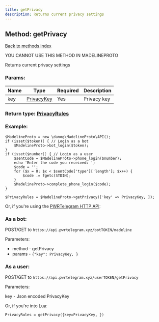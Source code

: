 ```yaml
---
title: getPrivacy
description: Returns current privacy settings
---
```

## Method: getPrivacy  
[Back to methods index](index.md)


YOU CANNOT USE THIS METHOD IN MADELINEPROTO


Returns current privacy settings

### Params:

| Name     |    Type       | Required | Description |
|----------|---------------|----------|-------------|
|key|[PrivacyKey](../types/PrivacyKey.md) | Yes|Privacy key|


### Return type: [PrivacyRules](../types/PrivacyRules.md)

### Example:


```
$MadelineProto = new \danog\MadelineProto\API();
if (isset($token)) { // Login as a bot
    $MadelineProto->bot_login($token);
}
if (isset($number)) { // Login as a user
    $sentCode = $MadelineProto->phone_login($number);
    echo 'Enter the code you received: ';
    $code = '';
    for ($x = 0; $x < $sentCode['type']['length']; $x++) {
        $code .= fgetc(STDIN);
    }
    $MadelineProto->complete_phone_login($code);
}

$PrivacyRules = $MadelineProto->getPrivacy(['key' => PrivacyKey, ]);
```

Or, if you're using the [PWRTelegram HTTP API](https://pwrtelegram.xyz):

### As a bot:

POST/GET to `https://api.pwrtelegram.xyz/botTOKEN/madeline`

Parameters:

* method - getPrivacy
* params - `{"key": PrivacyKey, }`



### As a user:

POST/GET to `https://api.pwrtelegram.xyz/userTOKEN/getPrivacy`

Parameters:

key - Json encoded PrivacyKey



Or, if you're into Lua:

```
PrivacyRules = getPrivacy({key=PrivacyKey, })
```

